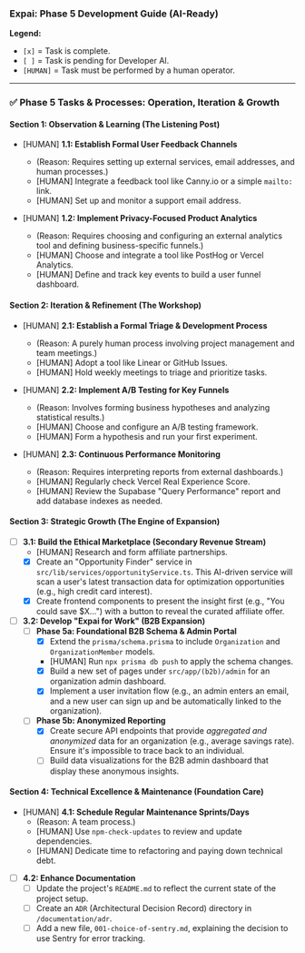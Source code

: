 ### **Expai: Phase 5 Development Guide (AI-Ready)**

**Legend:**
- `[x]` = Task is complete.
- `[ ]` = Task is pending for Developer AI.
- `[HUMAN]` = Task must be performed by a human operator.

---

### ✅ **Phase 5 Tasks & Processes: Operation, Iteration & Growth**

#### **Section 1: Observation & Learning (The Listening Post)**
-   [HUMAN] **1.1: Establish Formal User Feedback Channels**
    -   (Reason: Requires setting up external services, email addresses, and human processes.)
    -   [HUMAN] Integrate a feedback tool like Canny.io or a simple `mailto:` link.
    -   [HUMAN] Set up and monitor a support email address.

-   [HUMAN] **1.2: Implement Privacy-Focused Product Analytics**
    -   (Reason: Requires choosing and configuring an external analytics tool and defining business-specific funnels.)
    -   [HUMAN] Choose and integrate a tool like PostHog or Vercel Analytics.
    -   [HUMAN] Define and track key events to build a user funnel dashboard.

#### **Section 2: Iteration & Refinement (The Workshop)**
-   [HUMAN] **2.1: Establish a Formal Triage & Development Process**
    -   (Reason: A purely human process involving project management and team meetings.)
    -   [HUMAN] Adopt a tool like Linear or GitHub Issues.
    -   [HUMAN] Hold weekly meetings to triage and prioritize tasks.

-   [HUMAN] **2.2: Implement A/B Testing for Key Funnels**
    -   (Reason: Involves forming business hypotheses and analyzing statistical results.)
    -   [HUMAN] Choose and configure an A/B testing framework.
    -   [HUMAN] Form a hypothesis and run your first experiment.

-   [HUMAN] **2.3: Continuous Performance Monitoring**
    -   (Reason: Requires interpreting reports from external dashboards.)
    -   [HUMAN] Regularly check Vercel Real Experience Score.
    -   [HUMAN] Review the Supabase "Query Performance" report and add database indexes as needed.

#### **Section 3: Strategic Growth (The Engine of Expansion)**
-   [ ] **3.1: Build the Ethical Marketplace (Secondary Revenue Stream)**
    -   [HUMAN] Research and form affiliate partnerships.
    -   [x] Create an "Opportunity Finder" service in `src/lib/services/opportunityService.ts`. This AI-driven service will scan a user's latest transaction data for optimization opportunities (e.g., high credit card interest).
    -   [x] Create frontend components to present the insight first (e.g., "You could save $X...") with a button to reveal the curated affiliate offer.

-   [ ] **3.2: Develop "Expai for Work" (B2B Expansion)**
    -   [ ] **Phase 5a: Foundational B2B Schema & Admin Portal**
        -   [x] Extend the `prisma/schema.prisma` to include `Organization` and `OrganizationMember` models.
        -   [HUMAN] Run `npx prisma db push` to apply the schema changes.
        -   [x] Build a new set of pages under `src/app/(b2b)/admin` for an organization admin dashboard.
        -   [x] Implement a user invitation flow (e.g., an admin enters an email, and a new user can sign up and be automatically linked to the organization).
    -   [ ] **Phase 5b: Anonymized Reporting**
        -   [x] Create secure API endpoints that provide *aggregated and anonymized* data for an organization (e.g., average savings rate). Ensure it's impossible to trace back to an individual.
        -   [ ] Build data visualizations for the B2B admin dashboard that display these anonymous insights.

#### **Section 4: Technical Excellence & Maintenance (Foundation Care)**
-   [HUMAN] **4.1: Schedule Regular Maintenance Sprints/Days**
    -   (Reason: A team process.)
    -   [HUMAN] Use `npm-check-updates` to review and update dependencies.
    -   [HUMAN] Dedicate time to refactoring and paying down technical debt.

-   [ ] **4.2: Enhance Documentation**
    -   [ ] Update the project's `README.md` to reflect the current state of the project setup.
    -   [ ] Create an `ADR` (Architectural Decision Record) directory in `/documentation/adr`.
    -   [ ] Add a new file, `001-choice-of-sentry.md`, explaining the decision to use Sentry for error tracking.
